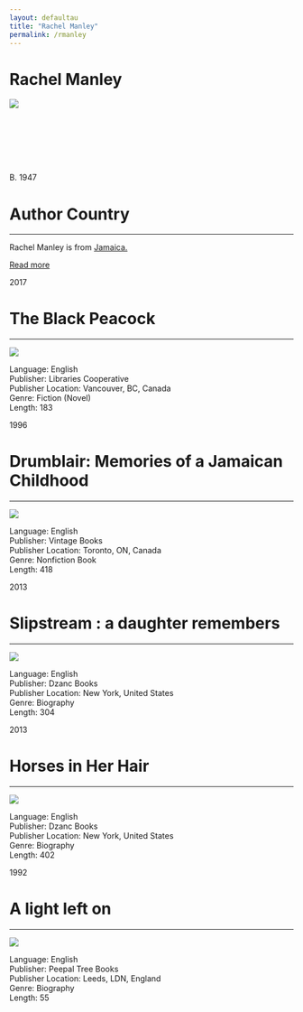 ```yaml
---
layout: defaultau
title: "Rachel Manley"
permalink: /rmanley
---
```

<!-- partial:index.partial.html -->
<div class="content">
    <h1>Rachel Manley</h1>
    <div class="quote">
        <div><img src="https://www.peepaltreepress.com/sites/default/files/styles/author_large/public/Rachel%20Manley_1.jpg?itok=DFr3t7QJ" class="logo"></div>
    </div>
    <div class="timeline">
        <div style="padding-bottom:100px;"></div>
        <div class="block">
            <div class="date right"><p class="right">B. 1947</p></div>
            <div class="dot"></div>
            <div class="left first">
            <div class="author_country">
                <h1>Author Country</h1><hr>
            <div class="aclocation">   <p>Rachel Manley is from <a href="http://localhost:4000/4">Jamaica.</a></p></div>
                <div class="acreadmore">  <a href="https://en.wikipedia.org/wiki/Rachel_Manley" target="_blank">Read more</a></div>
            </div>
            </div>
        </div>
        <div class="block">
            <div class="date left"><p class="left">2017</p></div>
            <div class="dot"></div>
            <div class="right">
                <h1>The Black Peacock</h1><hr>
                <p><img src="https://i.gr-assets.com/images/S/compressed.photo.goodreads.com/books/1495330147l/34957280.jpg"></p>
                <p>
                Language: English<br>
                Publisher: Libraries Cooperative<br>
                Publisher Location: Vancouver, BC, Canada<br>
                Genre: Fiction (Novel)<br>
                Length: 183<br>
                </p>
            </div>
        </div>
         <div class="block">
            <div class="date left"><p class="left">1996</p></div>
            <div class="dot"></div>
            <div class="right">
                <h1>Drumblair: Memories of a Jamaican Childhood</h1><hr>
                <p><img src="https://images-na.ssl-images-amazon.com/images/I/51DX4NT3K2L._SX373_BO1,204,203,200_.jpg"></p>
                <p>
                Language: English<br>
                Publisher: Vintage Books<br>
                Publisher Location: Toronto, ON, Canada<br>
                Genre: Nonfiction Book<br>
                Length: 418<br>
                </p>
            </div>
        </div>
        <div class="block">
            <div class="date left"><p class="left">2013</p></div>
            <div class="dot"></div>
            <div class="right">
                <h1>Slipstream : a daughter remembers</h1><hr>
                <p><img src="https://i.gr-assets.com/images/S/compressed.photo.goodreads.com/books/1394239989l/21030427.jpg"></p>
                <p>
                Language: English<br>
                Publisher: Dzanc Books<br>
                Publisher Location: New York, United States<br>
                Genre: Biography<br>
                Length: 304<br>
                </p>
            </div>
        </div>
        <div class="block">
            <div class="date left"><p class="left">2013</p></div>
            <div class="dot"></div>
            <div class="right">
                <h1>Horses in Her Hair</h1><hr>
                <p><img src="https://i.gr-assets.com/images/S/compressed.photo.goodreads.com/books/1396777560l/17836441.jpg"></p>
                <p>
                Language: English<br>
                Publisher: Dzanc Books<br>
                Publisher Location: New York, United States<br>
                Genre: Biography<br>
                Length: 402<br>
                </p>
            </div>
        </div>
             <div class="block">
            <div class="date left"><p class="left">1992</p></div>
            <div class="dot"></div>
            <div class="right">
                <h1>A light left on</h1><hr>
                <p><img src="https://www.peepaltreepress.com/sites/default/files/styles/book_cover_large/public/9780948833557.jpg?itok=nTsWgPGv"></p>
                <p>
                Language: English<br>
                Publisher: Peepal Tree Books<br>
                Publisher Location: Leeds, LDN, England<br>
                Genre: Biography<br>
                Length: 55<br>
                </p>
            </div>
        </div>


</div>
<!-- partial -->
  <script src='https://cdnjs.cloudflare.com/ajax/libs/jquery/3.1.1/jquery.min.js'></script><script  src="assets/js/authorscript.js"></script>           
